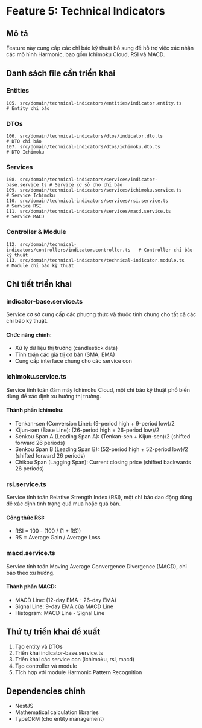 # Feature 5: Technical Indicators

## Mô tả
Feature này cung cấp các chỉ báo kỹ thuật bổ sung để hỗ trợ việc xác nhận các mô hình Harmonic, bao gồm Ichimoku Cloud, RSI và MACD.

## Danh sách file cần triển khai

### Entities
```
105. src/domain/technical-indicators/entities/indicator.entity.ts       # Entity chỉ báo
```

### DTOs
```
106. src/domain/technical-indicators/dtos/indicator.dto.ts              # DTO chỉ báo
107. src/domain/technical-indicators/dtos/ichimoku.dto.ts               # DTO Ichimoku
```

### Services
```
108. src/domain/technical-indicators/services/indicator-base.service.ts # Service cơ sở cho chỉ báo
109. src/domain/technical-indicators/services/ichimoku.service.ts       # Service Ichimoku
110. src/domain/technical-indicators/services/rsi.service.ts            # Service RSI
111. src/domain/technical-indicators/services/macd.service.ts           # Service MACD
```

### Controller & Module
```
112. src/domain/technical-indicators/controllers/indicator.controller.ts   # Controller chỉ báo kỹ thuật
113. src/domain/technical-indicators/technical-indicator.module.ts         # Module chỉ báo kỹ thuật
```

## Chi tiết triển khai

### indicator-base.service.ts
Service cơ sở cung cấp các phương thức và thuộc tính chung cho tất cả các chỉ báo kỹ thuật.

#### Chức năng chính:
- Xử lý dữ liệu thị trường (candlestick data)
- Tính toán các giá trị cơ bản (SMA, EMA)
- Cung cấp interface chung cho các service con

### ichimoku.service.ts
Service tính toán đám mây Ichimoku Cloud, một chỉ báo kỹ thuật phổ biến dùng để xác định xu hướng thị trường.

#### Thành phần Ichimoku:
- Tenkan-sen (Conversion Line): (9-period high + 9-period low)/2
- Kijun-sen (Base Line): (26-period high + 26-period low)/2
- Senkou Span A (Leading Span A): (Tenkan-sen + Kijun-sen)/2 (shifted forward 26 periods)
- Senkou Span B (Leading Span B): (52-period high + 52-period low)/2 (shifted forward 26 periods)
- Chikou Span (Lagging Span): Current closing price (shifted backwards 26 periods)

### rsi.service.ts
Service tính toán Relative Strength Index (RSI), một chỉ báo dao động dùng để xác định tình trạng quá mua hoặc quá bán.

#### Công thức RSI:
- RSI = 100 - (100 / (1 + RS))
- RS = Average Gain / Average Loss

### macd.service.ts
Service tính toán Moving Average Convergence Divergence (MACD), chỉ báo theo xu hướng.

#### Thành phần MACD:
- MACD Line: (12-day EMA - 26-day EMA)
- Signal Line: 9-day EMA của MACD Line
- Histogram: MACD Line - Signal Line

## Thứ tự triển khai đề xuất

1. Tạo entity và DTOs
2. Triển khai indicator-base.service.ts
3. Triển khai các service con (ichimoku, rsi, macd)
4. Tạo controller và module
5. Tích hợp với module Harmonic Pattern Recognition

## Dependencies chính

- NestJS
- Mathematical calculation libraries
- TypeORM (cho entity management)